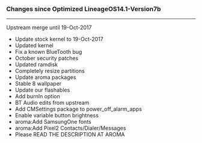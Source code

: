 ### Changes since Optimized LineageOS14.1-Version7b

---------------------------------------------------
Upstream merge until 19-Oct-2017 
* Update stock kernel to 19-Oct-2017 
* Updated kernel 
* Fix a known BlueTooth bug 
* October security patches 
* Updated ramdisk 
* Completely resize partitions 
* Update aroma packages 
* Stable 8 wallpaper 
* Update our flashables 
* Add burnIn option 
* BT Audio edits from upstream 
* Add CMSettings package to power_off_alarm_apps 
* Enable variable button brightness
* aroma:Add SamsungOne fonts
* aroma:Add Pixel2 Contacts/Dialer/Messages
* Please READ THE DESCRIPTION AT AROMA
